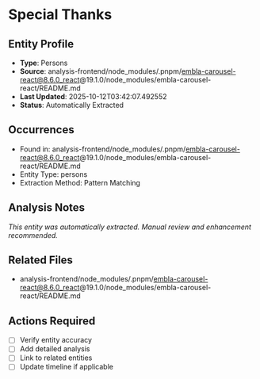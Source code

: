 # Special Thanks

## Entity Profile
- **Type**: Persons
- **Source**: analysis-frontend/node_modules/.pnpm/embla-carousel-react@8.6.0_react@19.1.0/node_modules/embla-carousel-react/README.md
- **Last Updated**: 2025-10-12T03:42:07.492552
- **Status**: Automatically Extracted

## Occurrences
- Found in: analysis-frontend/node_modules/.pnpm/embla-carousel-react@8.6.0_react@19.1.0/node_modules/embla-carousel-react/README.md
- Entity Type: persons
- Extraction Method: Pattern Matching

## Analysis Notes
*This entity was automatically extracted. Manual review and enhancement recommended.*

## Related Files
- analysis-frontend/node_modules/.pnpm/embla-carousel-react@8.6.0_react@19.1.0/node_modules/embla-carousel-react/README.md

## Actions Required
- [ ] Verify entity accuracy
- [ ] Add detailed analysis
- [ ] Link to related entities
- [ ] Update timeline if applicable
